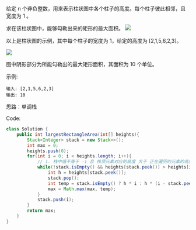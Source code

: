 
给定 n 个非负整数，用来表示柱状图中各个柱子的高度。每个柱子彼此相邻，且宽度为 1 。

求在该柱状图中，能够勾勒出来的矩形的最大面积。
![](https://assets.leetcode-cn.com/aliyun-lc-upload/uploads/2018/10/12/histogram.png)

以上是柱状图的示例，其中每个柱子的宽度为 1，给定的高度为 [2,1,5,6,2,3]。

![](https://assets.leetcode-cn.com/aliyun-lc-upload/uploads/2018/10/12/histogram_area.png)

图中阴影部分为所能勾勒出的最大矩形面积，其面积为 10 个单位。

示例:
```
输入: [2,1,5,6,2,3]
输出: 10
```

思路：单调栈

Code:
```java
class Solution {
    public int largestRectangleArea(int[] heights){
        Stack<Integer> stack = new Stack<>();
        int max = 0;
        heights.push(0);
        for(int i = 0; i < heights.length; i++){
            // 1. 栈中值不等于 -1 且 栈顶元素对应的高度 大于 正在遍历的元素的高度
            while(!stack.isEmpty() && heights[stack.peek()] > heights[i]){
                int h = heights[stack.peek()];
                stack.pop();
                int temp = stack.isEmpty() ? h * i : h * (i - stack.peek() - 1);
                max = Math.max(max, temp);
            }
            stack.push(i);
        }
        return max;
    }
}
```